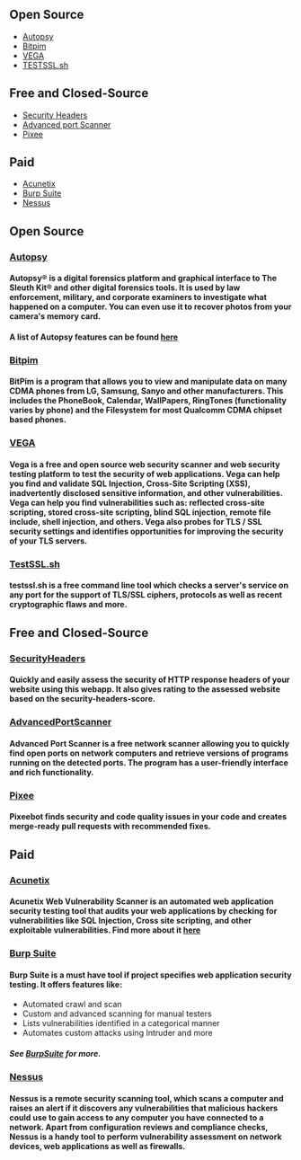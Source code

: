 ## Open Source
* [Autopsy](#autopsy)
* [Bitpim](#bitpim)
* [VEGA](#vega)
* [TESTSSL.sh](#testssl)
## Free and Closed-Source
* [Security Headers](#securityheaders)
* [Advanced port Scanner](#advancedportscanner)
* [Pixee](#pixee)
## Paid
* [Acunetix](#acunetix)
* [Burp Suite](#burpsuite)
* [Nessus](#nessus)

## Open Source
### [Autopsy](https://www.sleuthkit.org/autopsy/download.php)
#### Autopsy® is a digital forensics platform and graphical interface to The Sleuth Kit® and other digital forensics tools. It is used by law enforcement, military, and corporate examiners to investigate what happened on a computer. You can even use it to recover photos from your camera's memory card.
#### A list of Autopsy features can be found [here](https://www.sleuthkit.org/autopsy/features.php)
### [Bitpim](http://www.bitpim.org/#download)
#### BitPim is a program that allows you to view and manipulate data on many CDMA phones from LG, Samsung, Sanyo and other manufacturers. This includes the PhoneBook, Calendar, WallPapers, RingTones (functionality varies by phone) and the Filesystem for most Qualcomm CDMA chipset based phones. 
### [VEGA](https://subgraph.com/vega/download/)
#### Vega is a free and open source web security scanner and web security testing platform to test the security of web applications. Vega can help you find and validate SQL Injection, Cross-Site Scripting (XSS), inadvertently disclosed sensitive information, and other vulnerabilities. Vega can help you find vulnerabilities such as: reflected cross-site scripting, stored cross-site scripting, blind SQL injection, remote file include, shell injection, and others. Vega also probes for TLS / SSL security settings and identifies opportunities for improving the security of your TLS servers.
### <a name ="testssl">[TestSSL.sh](https://testssl.sh/)</a>
#### testssl.sh is a free command line tool which checks a server's service on any port for the support of TLS/SSL ciphers, protocols as well as recent cryptographic flaws and more.
## Free and Closed-Source
### [SecurityHeaders](https://securityheaders.io)
#### Quickly and easily assess the security of HTTP response headers of your website using this webapp. It also gives rating to the assessed website based on the security-headers-score.
### [AdvancedPortScanner](https://www.advanced-port-scanner.com/)
#### Advanced Port Scanner is a free network scanner allowing you to quickly find open ports on network computers and retrieve versions of programs running on the detected ports. The program has a user-friendly interface and rich functionality.
### [Pixee](https://pixee.ai)
#### Pixeebot finds security and code quality issues in your code and creates merge-ready pull requests with recommended fixes.
## Paid
### [Acunetix](https://www.acunetix.com/vulnerability-scanner/download/)
#### Acunetix Web Vulnerability Scanner is an automated web application security testing tool that audits your web applications by checking for vulnerabilities like SQL Injection, Cross site scripting, and other exploitable vulnerabilities. Find more about it [here](https://hakin9.org/acunetix-web-vulnerability-scanner/)
### <a name ="burpsuite">[Burp Suite](https://portswigger.net/burp/communitydownload)</a>
#### Burp Suite is a must have tool if project specifies web application security testing. It offers features like:
* Automated crawl and scan
* Custom and advanced scanning for manual testers
* Lists vulnerabilities identified in a categorical manner
* Automates custom attacks using Intruder and more
##### See [BurpSuite](https://portswigger.net/burp) for more.
### [Nessus](https://www.tenable.com/products/nessus/nessus-professional)
#### Nessus is a remote security scanning tool, which scans a computer and raises an alert if it discovers any vulnerabilities that malicious hackers could use to gain access to any computer you have connected to a network. Apart from configuration reviews and compliance checks, Nessus is a handy tool to perform vulnerability assessment on network devices, web applications as well as firewalls.
